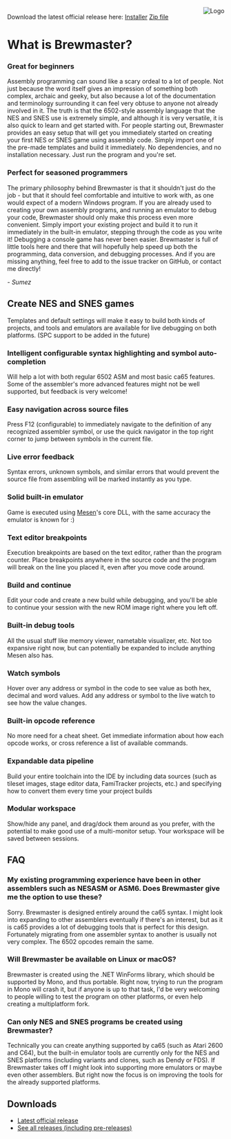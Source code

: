 <img align="right" src="/logo.png" alt="Logo" style="margin: 0 0 5px 5px;" />

Download the latest official release here:
[Installer](https://github.com/Sumez/Brewmaster/releases/latest/download/BrewmasterSetup.exe)
[Zip file](https://github.com/Sumez/Brewmaster/releases/latest/download/Brewmaster.zip)

# What is Brewmaster?
### Great for beginners
Assembly programming can sound like a scary ordeal to a lot of people. Not just because the word itself gives an impression of something both complex, archaic and geeky, but also because a lot of the documentation and terminology surrounding it can feel very obtuse to anyone not already involved in it. The truth is that the 6502-style assembly language that the NES and SNES use is extremely simple, and although it is very versatile, it is also quick to learn and get started with.
For people starting out, Brewmaster provides an easy setup that will get you immediately started on creating your first NES or SNES game using assembly code. Simply import one of the pre-made templates and build it immediately. No dependencies, and no installation necessary. Just run the program and you're set.
### Perfect for seasoned programmers
The primary philosophy behind Brewmaster is that it shouldn't just do the job - but that it should feel comfortable and intuitive to work with, as one would expect of a modern Windows program.
If you are already used to creating your own assembly programs, and running an emulator to debug your code, Brewmaster should only make this process even more convenient. Simply import your existing project and build it to run it immediately in the built-in emulator, stepping through the code as you write it! Debugging a console game has never been easier.
Brewmaster is full of little tools here and there that will hopefully help speed up both the programming, data conversion, and debugging processes. And if you are missing anything, feel free to add to the issue tracker on GitHub, or contact me directly!

*- Sumez*


## Create NES and SNES games
Templates and default settings will make it easy to build both kinds of projects, and tools and emulators are available for live debugging on both platforms.
(SPC support to be added in the future)

### Intelligent configurable syntax highlighting and symbol auto-completion
Will help a lot with both regular 6502 ASM and most basic ca65 features. Some of the assembler's more advanced features might not be well supported, but feedback is very welcome!

### Easy navigation across source files
Press F12 (configurable) to immediately navigate to the definition of any recognized assembler symbol, or use the quick navigator in the top right corner to jump between symbols in the current file.

### Live error feedback
Syntax errors, unknown symbols, and similar errors that would prevent the source file from assembling will be marked instantly as you type.

### Solid built-in emulator
Game is executed using [Mesen](https://github.com/SourMesen/Mesen)'s core DLL, with the same accuracy the emulator is known for :)

### Text editor breakpoints
Execution breakpoints are based on the text editor, rather than the program counter. Place breakpoints anywhere in the source code and the program will break on the line you placed it, even after you move code around.

### Build and continue
Edit your code and create a new build while debugging, and you'll be able to continue your session with the new ROM image right where you left off.

### Built-in debug tools
All the usual stuff like memory viewer, nametable visualizer, etc. Not too expansive right now, but can potentially be expanded to include anything Mesen also has.

### Watch symbols
Hover over any address or symbol in the code to see value as both hex, decimal and word values. Add any address or symbol to the live watch to see how the value changes.

### Built-in opcode reference
No more need for a cheat sheet. Get immediate information about how each opcode works, or cross reference a list of available commands.

### Expandable data pipeline
Build your entire toolchain into the IDE by including data sources (such as tileset images, stage editor data, FamiTracker projects, etc.) and specifying how to convert them every time your project builds

### Modular workspace
Show/hide any panel, and drag/dock them around as you prefer, with the potential to make good use of a multi-monitor setup. Your workspace will be saved between sessions.


## FAQ
### My existing programming experience have been in other assemblers such as NESASM or ASM6. Does Brewmaster give me the option to use these?
Sorry. Brewmaster is designed entirely around the ca65 syntax. I might look into expanding to other assemblers eventually if there's an interest, but as it is ca65 provides a lot of debugging tools that is perfect for this design. Fortunately migrating from one assembler syntax to another is usually not very complex. The 6502 opcodes remain the same.
### Will Brewmaster be available on Linux or macOS?
Brewmaster is created using the .NET WinForms library, which should be supported by Mono, and thus portable. Right now, trying to run the program in Mono will crash it, but if anyone is up to that task, I'd be very welcoming to people willing to test the program on other platforms, or even help creating a multiplatform fork.
### Can only NES and SNES programs be created using Brewmaster?
Technically you can create anything supported by ca65 (such as Atari 2600 and C64), but the built-in emulator tools are currently only for the NES and SNES platforms (including variants and clones, such as Dendy or FDS).
If Brewmaster takes off I might look into supporting more emulators or maybe even other assemblers. But right now the focus is on improving the tools for the already supported platforms.


## Downloads
- [Latest official release](https://github.com/Sumez/Brewmaster/releases/latest)
- [See all releases (including pre-releases)](https://github.com/Sumez/Brewmaster/releases)